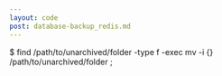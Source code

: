 ```yaml
---
layout: code
post: database-backup_redis.md
---
```



$ find /path/to/unarchived/folder -type f -exec mv -i {} /path/to/unarchived/folder \;  
